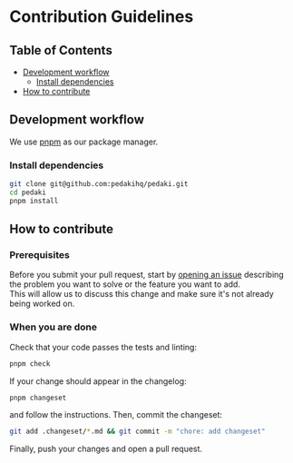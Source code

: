 # Contribution Guidelines

## Table of Contents

- [Development workflow](#development-workflow)
  - [Install dependencies](#install-dependencies)
- [How to contribute](#how-to-contribute)

## Development workflow

We use [pnpm](https://pnpm.js.org/) as our package manager. 

### Install dependencies

```bash
git clone git@github.com:pedakihq/pedaki.git
cd pedaki
pnpm install
```

## How to contribute

### Prerequisites

Before you submit your pull request, start by [opening an issue](https://github.com/PedakiHQ/pedaki/issues/new/choose) describing the problem you want to solve or the feature you want to add.\
This will allow us to discuss this change and make sure it's not already being worked on.

### When you are done

Check that your code passes the tests and linting:

```bash
pnpm check
```

If your change should appear in the changelog:

```bash
pnpm changeset
```

and follow the instructions. Then, commit the changeset:

```bash
git add .changeset/*.md && git commit -m "chore: add changeset"
```

Finally, push your changes and open a pull request.



